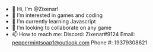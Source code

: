 - 👋 Hi, I’m @Zixenar!
- 👀 I’m interested in games and coding
- 🌱 I’m currently learning Javascript
- 💞️ I’m looking to collaborate on any game
- 📫 How to reach me: Discord: Zixenar#9124 Email: peppermintsoap1@outlook.com Phone #: 19379308621

<!---
Zixenar/Zixenar is a ✨ special ✨ repository because its `README.md` (this file) appears on your GitHub profile.
You can click the Preview link to take a look at your changes.
--->
